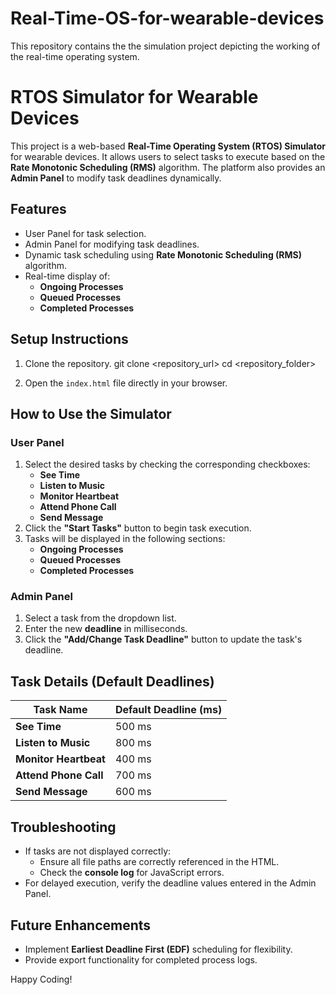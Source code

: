 # Real-Time-OS-for-wearable-devices
This repository contains the the simulation project depicting the working of the real-time operating system.


# RTOS Simulator for Wearable Devices

This project is a web-based **Real-Time Operating System (RTOS) Simulator** for wearable devices. It allows users to select tasks to execute based on the **Rate Monotonic Scheduling (RMS)** algorithm. The platform also provides an **Admin Panel** to modify task deadlines dynamically.

## Features
- User Panel for task selection.
- Admin Panel for modifying task deadlines.
- Dynamic task scheduling using **Rate Monotonic Scheduling (RMS)** algorithm.
- Real-time display of:
  - **Ongoing Processes**
  - **Queued Processes**
  - **Completed Processes**

## Setup Instructions
1. Clone the repository.
   git clone <repository_url>
   cd <repository_folder>
   
2. Open the `index.html` file directly in your browser.

## How to Use the Simulator
### User Panel
1. Select the desired tasks by checking the corresponding checkboxes:
   - **See Time**
   - **Listen to Music**
   - **Monitor Heartbeat**
   - **Attend Phone Call**
   - **Send Message**
2. Click the **"Start Tasks"** button to begin task execution.
3. Tasks will be displayed in the following sections:
   - **Ongoing Processes**
   - **Queued Processes**
   - **Completed Processes**

### Admin Panel
1. Select a task from the dropdown list.
2. Enter the new **deadline** in milliseconds.
3. Click the **"Add/Change Task Deadline"** button to update the task's deadline.

## Task Details (Default Deadlines)
| Task Name             | Default Deadline (ms)     |
|-----------------------|---------------------------|
| **See Time**          | 500 ms                    |
| **Listen to Music**   | 800 ms                    |
| **Monitor Heartbeat** | 400 ms                    |
| **Attend Phone Call** | 700 ms                    |
| **Send Message**      | 600 ms                    |

## Troubleshooting
- If tasks are not displayed correctly:
  - Ensure all file paths are correctly referenced in the HTML.
  - Check the **console log** for JavaScript errors.
- For delayed execution, verify the deadline values entered in the Admin Panel.

## Future Enhancements
- Implement **Earliest Deadline First (EDF)** scheduling for flexibility.
- Provide export functionality for completed process logs.

Happy Coding!

